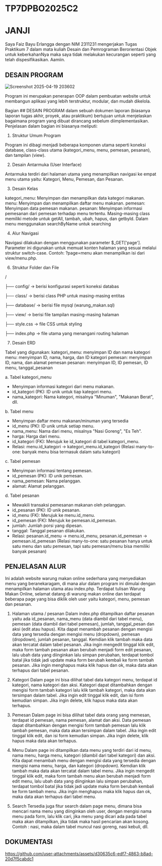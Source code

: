 # TP7DPBO2025C2

# JANJI
Saya Faiz Bayu Erlangga dengan NIM 2311231 mengerjakan Tugas Praktikum 7 dalam mata kuliah Desain dan Pemrograman Berorientasi Objek untuk keberkahanNya maka saya tidak melakukan kecurangan seperti yang telah dispesifikasikan. Aamiin.

## DESAIN PROGRAM
![Screenshot 2025-04-19 203602](https://github.com/user-attachments/assets/f224cbb5-14a4-4589-b1df-fc9433aea7a2)

Program ini merupakan penerapan OOP dalam pembuatan website untuk membangun aplikasi yang lebih terstruktur, modular, dan mudah dikelola. 

Bagian ## DESAIN PROGRAM dalam sebuah dokumen laporan (biasanya laporan tugas akhir, proyek, atau praktikum) bertujuan untuk menjelaskan bagaimana program yang dibuat dirancang sebelum diimplementasikan. Penjelasan dalam bagian ini biasanya meliputi:

1. Struktur Umum Program
   
Program ini dibagi menjadi beberapa komponen utama seperti koneksi database, class-class utama (kategori_menu, menu, pemesan, pesanan), dan tampilan (view).

2. Desain Antarmuka (User Interface)
   
Antarmuka terdiri dari halaman utama yang menampilkan navigasi ke empat menu utama yaitu: Kategori, Menu, Pemesan, dan Pesanan. 

3. Desain Kelas
   
kategori_menu: Menyimpan dan menampilkan data kategori makanan.
menu: Menyimpan dan menampilkan daftar menu makanan.
pemesan: Menyimpan data pemesan makanan.
pesanan: Menyimpan informasi pemesanan dari pemesan terhadap menu tertentu.
Masing-masing class memiliki metode untuk getAll, tambah, ubah, hapus, dan getbyId. Dalam menu menggunakan searchByName untuk searching

4. Alur Navigasi
   
Navigasi dilakukan dengan menggunakan parameter $_GET['page']. Parameter ini digunakan untuk memuat konten halaman yang sesuai melalui struktur switch-case. Contoh: ?page=menu akan menampilkan isi dari view/menu.php.

6. Struktur Folder dan File
   
/

├── config/          -> berisi konfigurasi seperti koneksi databas

├── class/           -> berisi class PHP untuk masing-masing entitas

├── database/        -> berisi file mysql (warung_makan.sql)

├── view/            -> berisi file tampilan masing-masing halaman

├── style.css        -> file CSS untuk styling

├── index.php        -> file utama yang menangani routing halaman


7. Desain ERD
   
Tabel yang digunakan:
kategori_menu: menyimpan ID dan nama kategori
menu: menyimpan ID, nama, harga, dan ID kategori
pemesan: menyimpan ID, nama, dan alamat pemesan
pesanan: menyimpan ID, ID pemesan, ID menu, tanggal_pesanan

a. Tabel kategori_menu

- Menyimpan informasi kategori dari menu makanan.
- id_kategori (PK): ID unik untuk tiap kategori menu.
- nama_kategori: Nama kategori, misalnya "Minuman", "Makanan Berat", dll.

b. Tabel menu

- Menyimpan daftar menu makanan/minuman yang tersedia
- id_menu (PK): ID unik untuk setiap menu.
- nama_menu: Nama dari menu, misalnya "Nasi Goreng", "Es Teh".
- harga: Harga dari menu.
- id_kategori (FK): Merujuk ke id_kategori di tabel kategori_menu.
- Relasi: menu.id_kategori → kategori_menu.id_kategori (Relasi many-to-one: banyak menu bisa termasuk dalam satu kategori)

c. Tabel pemesan

- Menyimpan informasi tentang pemesan.
- id_pemesan (PK): ID unik pemesan.
- nama_pemesan: Nama pelanggan.
- alamat: Alamat pelanggan.

d. Tabel pesanan

- Mewakili transaksi pemesanan makanan oleh pelanggan.
- id_pesanan (PK): ID unik pesanan.
- id_menu (FK): Merujuk ke menu.id_menu.
- id_pemesan (FK): Merujuk ke pemesan.id_pemesan.
- jumlah: Jumlah porsi yang dipesan.
- tanggal: Tanggal pesanan dilakukan.
- Relasi: pesanan.id_menu → menu.id_menu, pesanan.id_pemesan → pemesan.id_pemesan (Relasi many-to-one: satu pesanan hanya untuk satu menu dan satu pemesan, tapi satu pemesan/menu bisa memiliki banyak pesanan)

## PENJELASAN ALUR
Ini adalah website warung makan online sederhana yang menyediakan menu yang beranekaragam, di mana alur dalam program ini dimulai dengan menampilkan halaman utama atau index.php. Terdapat tulisan Warung Makan Online, selamat datang di warung makan online dan terdapat beberapa page yang bisa diklik oleh user yaitu kategori, menu, pemesan dan pesanan.

1. Halaman utama / pesanan
Dalam index.php ditampilkan daftar pesanan yaitu ada id_pesanan, nama_menu (data diambil dari tabel menu), pemesan (data diambil dari tabel pemesan), jumlah, tanggal_pesan dan aksi (edit atau hapus). Kita dapat menambah pesanan dengan mengisi data yang tersedia dengan mengisi menu (dropdown), pemesan (dropdown), jumlah pesanan, tanggal. Kemdian klik tambah maka data akan tercatat dalam tabel pesanan. Jika ingin mengedit tinggal klik edit, maka form tambah pesanan akan berubah menjadi form edit pesanan, lalu ubah data yang diinginkan lalu simpan perubahan, terdapat tombol batal jika tidak jadi update maka form berubah kembali ke form tambah pesanan. Jika ingin menghapus maka klik hapus dan ok, maka data akan terhapus dari tabel pesanan.

2. Kategori
Dalam page ini bisa dilihat tabel data kategori menu, terdapat id kategori, nama kategori dan aksi. Kategori dapat ditambahkan dengan mengisi form tambah kategori lalu klik tambah kategori, maka data akan tersimpan dalam tabel. Jika ingin edit tinggal klik edit, dan isi form kemudian simpan. Jika ingin delete, klik hapus maka data akan terhapus.

3. Pemesan
Dalam page ini bisa dilihat tabel data orang yang memesan, terdapat id pemesan, nama pemesan, alamat dan aksi. Data pemesan dapat ditambahkan dengan mengisi form tambah pemesan lalu klik tambah pemesan, maka data akan tersimpan dalam tabel. Jika ingin edit tinggal klik edit, dan isi form kemudian simpan. Jika ingin delete, klik hapus maka data akan terhapus.

4. Menu
Dalam page ini ditampilkan data menu yang terdiri dari id menu, nama menu, harga menu, kategori (diambil dari tabel kategori) dan aksi. Kita dapat menambah menu dengan mengisi data yang tersedia dengan mengisi nama menu, harga, dan kategori (dropdown). Kemdian klik tambah maka data akan tercatat dalam tabel menu. Jika ingin mengedit tinggal klik edit, maka form tambah menu akan berubah menjadi form edit menu, lalu ubah data yang diinginkan lalu simpan perubahan, terdapat tombol batal jika tidak jadi update maka form berubah kembali ke form tambah menu. Jika ingin menghapus maka klik hapus dan ok, maka data akan terhapus dari tabel menu.

5. Search
Tersedia juga fitur search dalam page menu, dimana bisa mencari nama menu yang diinginkan oleh user, dengan mengisi nama menu pada form, lalu klik cari, jika menu yang dicari ada pada tabel maka akan ditampilkan, jika tidak maka hasil pencarian akan kosong. Contoh : nasi, maka dalam tabel muncul nasi goreng, nasi kebuli, dll.


## DOKUMENTASI
https://github.com/user-attachments/assets/d30635c6-edf7-4863-b8ad-20d7f5cabdc1


